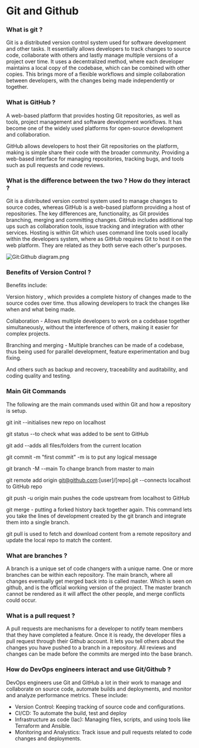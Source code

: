 <h1>Git and Github</h1>

<h3>What is git ?</h3>

Git is a distributed version control system used for software development and other tasks. It essentially allows developers to track 
changes to source code, collaborate with others and lastly manage multiple versions of a project over time. It uses a decentralized method, 
where each developer maintains a local copy of the codebase, which can be combined with other copies. This brings more of a flexible workflows
and simple collaboration between developers, with the changes being made independently or together.

<h3>What is GitHub ?</h3>

A web-based platform that provides hosting Git repositories, as well as tools, project management and software development workflows. It has become
one of the widely used platforms for open-source development and collaboration.

GitHub allows developers to host their Git repositories on the platform, making is simple share their code with the broader community. Providing 
a web-based interface for managing repositories, tracking bugs, and tools such as pull requests and code reviews.

<h3>What is the difference between the two ? How do they interact ?</h3>

Git is a distributed version control system used to manage changes to source codes, whereas GitHub is a web-based platform providing a host of repositories.
The key differences are, functionality, as Git provides branching, merging and committing changes. GitHub includes additional top ups such as collaboration tools, 
issue tracking and integration with other services. Hosting is within Git which uses command line tools used locally within the developers system, where as GitHub 
requires Git to host it on the web platform. They are related as they both serve each other's purposes.

![Git:Github diagram.png](..%2F..%2F..%2FDesktop%2FGit%3AGithub%20diagram.png)

<h3>Benefits of Version Control ?</h3>

Benefits include:

Version history , which provides a complete history of changes made to the source codes over time. thus allowing developers to track the changes like when and what being made.

Collaboration - Allows multiple developers to work on a codebase together simultaneously, without the interference of others, making it easier for complex projects.

Branching and merging - Multiple branches can be made of a codebase, thus being used for parallel development, feature experimentation and bug fixing.

And others such as backup and recovery, traceability and auditability, and coding quality and testing.

<h3>Main Git Commands</h3>

The following are the main commands used within Git and how a repository is setup.

git init --initialises new repo on localhost

git status --to check what was added to be sent to GitHub

git add  --adds all files/folders from the current location

git commit -m "first commit" -m is to put any logical message

git branch -M  --main To change branch from master to main

git remote add origin git@github.com:[user]/[repo].git  --connects localhost to GitHub repo

git push -u origin main pushes the code upstream from localhost to GitHub

git merge - putting a forked history back together again. This command lets you take the lines of development created by the git branch and integrate them into 
a single branch. 

git pull is used to fetch and download content from a remote repository and update the local repo to match the content.

<h3>What are branches ?</h3>

A branch is a unique set of code changers with a unique name. One or more branches can be within each repository. The main branch, where all changes eventually get merged back into is called master.
Which is seen on github, and is the official working version of the project. The master branch cannot be rendered as it will affect the other people, and merge conflicts could occur.

<h3>What is a pull request ?</h3>

A pull requests are mechanisms for a developer to notify team members that they have completed a feature. Once it is ready, the developer files a pull request through their Github account. 
It lets you tell others about the changes you have pushed to a branch in a repository. All reviews and changes can be made before the commits are merged into the base branch.

<h3>How do DevOps engineers interact and use Git/Github ?</h3>

DevOps engineers use Git and GitHub a lot in their work to manage and collaborate on source code, automate builds and deployments, and monitor and analyze performance metrics.
These include:

- Version Control: Keeping tracking of source code and configurations.
- CI/CD: To automate the build, test and deploy
- Infrastructure as code (Iac): Managing files, scripts, and using tools like Terraform and Ansible.
- Monitoring and Analystics: Track issue and pull requests related to code changes and deployments.